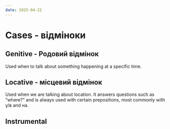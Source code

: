 ```yaml
---
date: 2025-04-22
---
```

# Cases - відміноки

## Genitive - Родовий відмінок

Used when to talk about something happening at a specific time.

## Locative - 	місцевий відмінок

Used when we are talking about location.  It answers questions such as “where?”
and is always used with certain prepositions, most commonly with у/в and на.

## Instrumental
